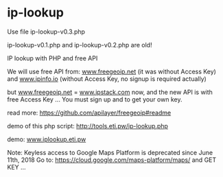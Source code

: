 # ip-lookup

Use file ip-lookup-v0.3.php

ip-lookup-v0.1.php and ip-lookup-v0.2.php are old!

IP lookup with PHP and free API

We will use free API from: www.freegeoip.net (it was without Access Key) and www.ipinfo.io (without Access Key, no signup is required actually)

but www.freegeoip.net = www.ipstack.com now, and the new API is with free Access Key ... You must sign up and to get your own key.

read more: https://github.com/apilayer/freegeoip#readme

demo of this php script: http://tools.eti.pw/ip-lookup.php

demo: www.iplookup.eti.pw

Note: Keyless access to Google Maps Platform is deprecated since June 11th, 2018 
Go to: https://cloud.google.com/maps-platform/maps/ and GET KEY ...
